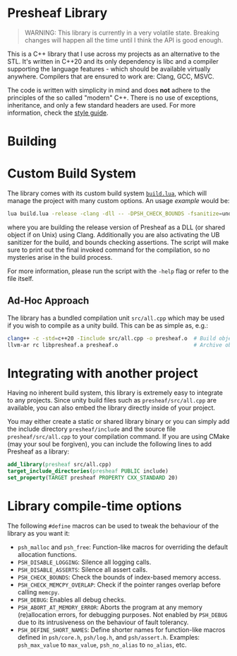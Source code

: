# Presheaf Library

> WARNING: This library is currently in a very volatile state. Breaking changes will happen all the time
> until I think the API is good enough.

This is a C++ library that I use across my projects as an alternative to the STL. It's written in
C++20 and its only dependency is libc and a compiler supporting the language features - which should be
available virtually anywhere. Compilers that are ensured to work are: Clang, GCC, MSVC.

The code is written with simplicity in mind and does **not** adhere to the principles of the so
called "modern" C++. There is no use of exceptions, inheritance, and only a few standard headers are
used. For more information, check the [style guide](./STYLE_GUIDE.md).

# Building

# Custom Build System

The library comes with its custom build system [`build.lua`](./build.lua), which will manage the project
with many custom options. An usage _example_ would be:
```sh
lua build.lua -release -clang -dll -- -DPSH_CHECK_BOUNDS -fsanitize=undefined
```
where you are building the release version of Presheaf as a DLL (or shared object if on Unix)
using Clang. Additionally you are also activating the UB sanitizer for the build, and bounds checking
assertions. The script will make sure to print out the final invoked command for the compilation, so
no mysteries arise in the build process.

For more information, please run the script with the `-help` flag or refer to the file itself.

## Ad-Hoc Approach

The library has a bundled compilation unit `src/all.cpp` which may be used if you wish to compile as
a unity build. This can be as simple as, e.g.:
```sh
clang++ -c -std=c++20 -Iinclude src/all.cpp -o presheaf.o  # Build object files without linking.
llvm-ar rc libpresheaf.a presheaf.o                        # Archive object files into a library.
```

# Integrating with another project

Having no inherent build system, this library is extremely easy to integrate to any projects. Since unity
build files such as `presheaf/src/all.cpp` are available, you can also embed the library directly inside
of your project.

You may either create a static or shared library binary or you can simply add the include directory
`presheaf/include` and the source file `presheaf/src/all.cpp` to your compilation command. If you are
using CMake (may your soul be forgiven), you can include the following lines to add Presheaf as a library:
```cmake
add_library(presheaf src/all.cpp)
target_include_directories(presheaf PUBLIC include)
set_property(TARGET presheaf PROPERTY CXX_STANDARD 20)
```

# Library compile-time options

The following `#define` macros can be used to tweak the behaviour of the library as you want it:
- `psh_malloc` and `psh_free`: Function-like macros for overriding the default allocation functions.
- `PSH_DISABLE_LOGGING`: Silence all logging calls.
- `PSH_DISABLE_ASSERTS`: Silence all assert calls.
- `PSH_CHECK_BOUNDS`: Check the bounds of index-based memory access.
- `PSH_CHECK_MEMCPY_OVERLAP`: Check if the pointer ranges overlap before calling `memcpy`.
- `PSH_DEBUG`: Enables all debug checks.
- `PSH_ABORT_AT_MEMORY_ERROR`: Aborts the program at any memory (re)allocation errors, for debugging
  purposes. Not enabled by `PSH_DEBUG` due to its intrusiveness on the behaviour of fault tolerancy.
- `PSH_DEFINE_SHORT_NAMES`: Define shorter names for function-like macros defined in `psh/core.h`,
  `psh/log.h`, and `psh/assert.h`. Examples: `psh_max_value` to `max_value`, `psh_no_alias` to `no_alias`, etc.
